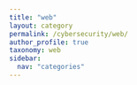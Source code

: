 ```yaml
---
title: "web"
layout: category
permalink: /cybersecurity/web/
author_profile: true
taxonomy: web
sidebar:
  nav: "categories"
---
```

